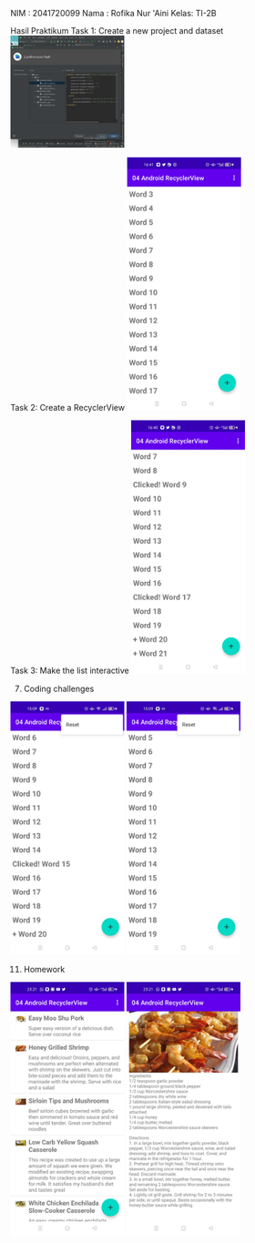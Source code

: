 NIM  : 2041720099
Nama : Rofika Nur 'Aini
Kelas: TI-2B

Hasil Praktikum
Task 1: Create a new project and dataset
<img src="images/task1.png" alt="drawing" width="200"/>

Task 2: Create a RecyclerView
<img src="images/task2.jpg" alt="drawing" width="200"/>

Task 3: Make the list interactive
<img src="images/task3.jpg" alt="drawing" width="200"/>

7. Coding challenges
<img src="images/codechal1.jpg" alt="drawing" width="200"/>
<img src="images/codechal2.jpg" alt="drawing" width="200"/>

11. Homework
<img src="images/homework1.jpg" alt="drawing" width="200"/>
<img src="images/homework2.jpg" alt="drawing" width="200"/>
